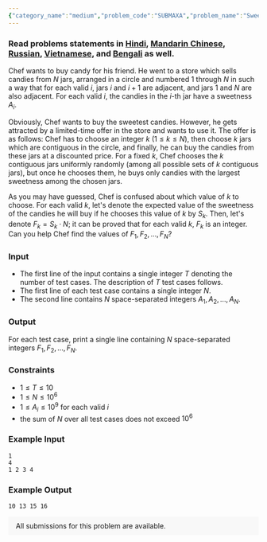 ```yaml
---
{"category_name":"medium","problem_code":"SUBMAXA","problem_name":"Sweetest Candy ","problemComponents":{"constraints":"","constraintsState":false,"subtasks":"","subtasksState":false,"inputFormat":"","inputFormatState":false,"outputFormat":"","outputFormatState":false,"sampleTestCases":{"0":{"id":1,"input":"1\r\n4\r\n1 2 3 4","output":"10 13 15 16","explanation":"","isDeleted":false}}},"video_editorial_url":"","languages_supported":{"0":"CPP14","1":"C","2":"JAVA","3":"PYTH 3.6","4":"CPP17","5":"PYTH","6":"PYP3","7":"CS2","8":"ADA","9":"PYPY","10":"TEXT","11":"PAS fpc","12":"NODEJS","13":"RUBY","14":"PHP","15":"GO","16":"HASK","17":"TCL","18":"PERL","19":"SCALA","20":"LUA","21":"kotlin","22":"BASH","23":"JS","24":"LISP sbcl","25":"rust","26":"PAS gpc","27":"BF","28":"CLOJ","29":"R","30":"D","31":"CAML","32":"FORT","33":"ASM","34":"swift","35":"FS","36":"WSPC","37":"LISP clisp","38":"SQL","39":"SCM guile","40":"PERL6","41":"ERL","42":"CLPS","43":"ICK","44":"NICE","45":"PRLG","46":"ICON","47":"COB","48":"SCM chicken","49":"PIKE","50":"SCM qobi","51":"ST","52":"NEM"},"max_timelimit":1,"source_sizelimit":50000,"problem_author":"teja349","problem_tester":null,"date_added":"8-02-2020","tags":{"0":"akashbhalotia","1":"cook115","2":"cyclic","3":"difference","4":"expected","5":"medium","6":"next","7":"prefix","8":"rotation","9":"teja349"},"problem_difficulty_level":"Medium","best_tag":"Expected Value","editorial_url":"https://discuss.codechef.com/problems/SUBMAXA","time":{"view_start_date":1582021800,"submit_start_date":1582021800,"visible_start_date":1582021800,"end_date":1735669800},"is_direct_submittable":false,"problemDiscussURL":"https://discuss.codechef.com/search?q=SUBMAXA","is_proctored":false,"visitedContests":{},"layout":"problem"}
---
```

### Read problems statements in [Hindi](https://www.codechef.com/download/translated/COOK115/hindi/SUBMAXA.pdf), [Mandarin Chinese](https://www.codechef.com/download/translated/COOK115/mandarin/SUBMAXA.pdf), [Russian](https://www.codechef.com/download/translated/COOK115/russian/SUBMAXA.pdf), [Vietnamese](https://www.codechef.com/download/translated/COOK115/vietnamese/SUBMAXA.pdf), and [Bengali](https://www.codechef.com/download/translated/COOK115/bengali/SUBMAXA.pdf) as well.

Chef wants to buy candy for his friend. He went to a store which sells candies from $N$ jars, arranged in a circle and numbered $1$ through $N$ in such a way that for each valid $i$, jars $i$ and $i+1$ are adjacent, and jars $1$ and $N$ are also adjacent. For each valid $i$, the candies in the $i$-th jar have a sweetness $A_i$.

Obviously, Chef wants to buy the sweetest candies. However, he gets attracted by a limited-time offer in the store and wants to use it. The offer is as follows: Chef has to choose an integer $k$ ($1 \le k \le N$), then choose $k$ jars which are contiguous in the circle, and finally, he can buy the candies from these jars at a discounted price. For a fixed $k$, Chef chooses the $k$ contiguous jars uniformly randomly (among all possible sets of $k$ contiguous jars), but once he chooses them, he buys only candies with the largest sweetness among the chosen jars.

As you may have guessed, Chef is confused about which value of $k$ to choose. For each valid $k$, let's denote the expected value of the sweetness of the candies he will buy if he chooses this value of $k$ by $S_k$. Then, let's denote $F_k = S_k \cdot N$; it can be proved that for each valid $k$, $F_k$ is an integer. Can you help Chef find the values of $F_1, F_2, \ldots, F_N$?

### Input
- The first line of the input contains a single integer $T$ denoting the number of test cases. The description of $T$ test cases follows.
- The first line of each test case contains a single integer $N$.
- The second line contains $N$ space-separated integers $A_1, A_2, \ldots, A_N$.

### Output
For each test case, print a single line containing $N$ space-separated integers $F_1, F_2, \ldots, F_N$.

### Constraints
- $1 \le T \le 10$
- $1 \le N \le 10^6$
- $1 \le A_i \le 10^9$ for each valid $i$
- the sum of $N$ over all test cases does not exceed $10^6$

### Example Input
```
1
4
1 2 3 4

```

### Example Output
```
10 13 15 16
```

<aside style='background: #f8f8f8;padding: 10px 15px;'><div>All submissions for this problem are available.</div></aside>